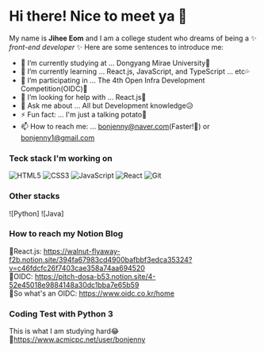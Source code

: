 # Hi there! Nice to meet ya 👋

My name is **Jihee Eom** and I am a college student who dreams of being a ✨ _front-end developer_ ✨
Here are some sentences to introduce me:

- 🔭 I’m currently studying at    ... Dongyang Mirae University🏫
- 🌱 I’m currently learning       ... React.js, JavaScript, and TypeScript ... etc💦
- 👯 I’m participating in         ... The 4th Open Infra Development Competition(OIDC)🎈
- 🤔 I’m looking for help with    ... React.js💙
- 💬 Ask me about                 ... All but Development knowledge😥
- ⚡ Fun fact:                    ... I'm just a talking potato🥔
- 📫 How to reach me:             ... bonjenny@naver.com(Faster!💨) or bonjenny1@gmail.com

### Teck stack I'm working on
![HTML5](https://img.shields.io/badge/-HTML5-f05032?style=for-the-badge&logo=html5&logoColor=ffffff)
![CSS3](https://img.shields.io/badge/-CSS3-007acc?style=for-the-badge&logo=css3)
![JavaScript](https://img.shields.io/badge/-JavaScript-%23f7df1c?style=for-the-badge&logo=javascript&logoColor=000000&labelColor=%23f7df1c&color=%23ffce5a)
![React](https://img.shields.io/badge/-React-59d8ff?style=for-the-badge&logo=react&logoColor=ffffff)
![Git](https://img.shields.io/badge/-Git-f05032?style=for-the-badge&logo=git&logoColor=ffffff)

### Other stacks
![Python]
![Java]

### How to reach my Notion Blog

💙React.js: https://walnut-flyaway-f2b.notion.site/394fa67983cd4900bafbbf3edca35324?v=c46fdcfc26f7403cae358a74aa694520 \
🎈OIDC: https://pitch-dosa-b53.notion.site/4-52e45018e9884148a30dc1bba7e65b59 \
🧨So what's an OIDC: https://www.oidc.co.kr/home

### Coding Test with Python 3

This is what I am studying hard😂 \
🤍https://www.acmicpc.net/user/bonjenny
